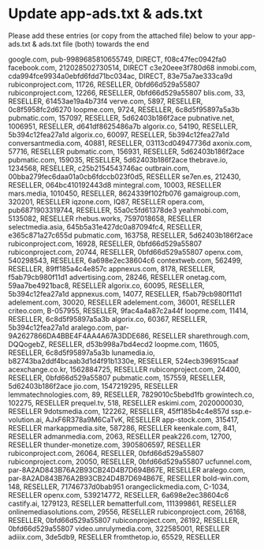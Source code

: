 # Update app-ads.txt & ads.txt

Please add these entries (or copy from the attached file) below to your app-ads.txt & ads.txt file (both) towards the end

google.com, pub-9989685810655749, DIRECT, f08c47fec0942fa0 facebook.com, 212028502730514, DIRECT c3e20eee3f780d68 inmobi.com, cda994fce9934a0ebfd6fdd71bc034ac, DIRECT, 83e75a7ae333ca9d rubiconproject.com, 11726, RESELLER, 0bfd66d529a55807 rubiconproject.com, 12266, RESELLER, 0bfd66d529a55807 blis.com, 33, RESELLER, 61453ae19a4b73f4 verve.com, 5897, RESELLER, 0c8f5958fc2d6270 loopme.com, 9724, RESELLER, 6c8d5f95897a5a3b pubmatic.com, 157097, RESELLER, 5d62403b186f2ace pubnative.net, 1006951, RESELLER, d641df8625486a7b algorix.co, 54190, RESELLER, 5b394c12fea27a1d algorix.co, 60097, RESELLER, 5b394c12fea27a1d conversantmedia.com, 40881, RESELLER, 03113cd04947736d axonix.com, 57716, RESELLER pubmatic.com, 156931, RESELLER, 5d62403b186f2ace pubmatic.com, 159035, RESELLER, 5d62403b186f2ace thebrave.io, 1234568, RESELLER, c25b2154543746ac outbrain.com, 00bba279fec6daa01a0cb6fdccb023f0d5, RESELLER se7en.es, 212430, RESELLER, 064bc410192443d8 mintegral.com, 10003, RESELLER mars.media, 1010450, RESELLER, 8624339f102fb076 gamaigroup.com, 320201, RESELLER iqzone.com, IQ87, RESELLER opera.com, pub6871903319744, RESELLER, 55a0c5fd61378de3 yeahmobi.com, 5135082, RESELLER rhebus.works, 7597018658, RESELLER selectmedia.asia, 645b5a31e427dc0a87094fc4, RESELLER, e365c871a27c655d pubmatic.com, 163758, RESELLER, 5d62403b186f2ace rubiconproject.com, 16928, RESELLER, 0bfd66d529a55807 rubiconproject.com, 20744, RESELLER, 0bfd66d529a55807 openx.com, 540298543, RESELLER, 6a698e2ec38604c6 contextweb.com, 562499, RESELLER, 89ff185a4c4e857c appnexus.com, 8178, RESELLER, f5ab79cb980f11d1 advertising.com, 28246, RESELLER onetag.com, 59aa7be4921bac8, RESELLER algorix.co, 60095, RESELLER, 5b394c12fea27a1d appnexus.com, 14077, RESELLER, f5ab79cb980f11d1 adelement.com, 30020, RESELLER adelement.com, 36001, RESELLER criteo.com, B-057955, RESELLER, 9fac4a4a87c2a44f loopme.com, 11414, RESELLER, 6c8d5f95897a5a3b algorix.co, 60367, RESELLER, 5b394c12fea27a1d aralego.com, par-9A2627866DA4BBE4F4AA4A67A3DDE686, RESELLER sharethrough.com, DQQogebZ, RESELLER, d53b998a7bd4ecd2 loopme.com, 11605, RESELLER, 6c8d5f95897a5a3b lunamedia.io, b82743ba2ddf4bcaab3d1d4f91b1330e, RESELLER, 524ecb396915caaf acexchange.co.kr, 1562884725, RESELLER rubiconproject.com, 24400, RESELLER, 0bfd66d529a55807 pubmatic.com, 157559, RESELLER, 5d62403b186f2ace jio.com, 1547219295, RESELLER lemmatechnologies.com, 89, RESELLER, 7829010c5bebd1fb growintech.co, 102275, RESELLER prequel.tv, 518, RESELLER eskimi.com, 2020000030, RESELLER 9dotsmedia.com, 122262, RESELLER, 45ff185b4c4e857d ssp.e-volution.ai, AJxF6R378a9M6CaTvK, RESELLER app-stock.com, 315417, RESELLER markappmedia.site, 587286, RESELLER keenkale.com, 841, RESELLER admanmedia.com, 2063, RESELLER peak226.com, 12700, RESELLER thunder-monetize.com, 3905806597, RESELLER rubiconproject.com, 26064, RESELLER, 0bfd66d529a55807 rubiconproject.com, 20050, RESELLER, 0bfd66d529a55807 ucfunnel.com, par-8A2AD843B76A2B93CB24D4B7D694B67E, RESELLER aralego.com, par-8A2AD843B76A2B93CB24D4B7D694B67E, RESELLER bold-win.com, 148, RESELLER, 71746737d0bab951 orangeclickmedia.com, C-1034, RESELLER openx.com, 539214772, RESELLER, 6a698e2ec38604c6 castify.ai, 1279123, RESELLER bematterfull.com, 111399861, RESELLER onlinemediasolutions.com, 29556, RESELLER rubiconproject.com, 26168, RESELLER, 0bfd66d529a55807 rubiconproject.com, 26192, RESELLER, 0bfd66d529a55807 video.unrulymedia.com, 322585001, RESELLER adiiix.com, 3de5db9, RESELLER fromthetop.io, 65529, RESELLER



